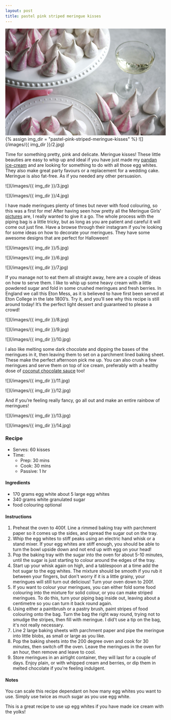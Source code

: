 ```yaml
---
layout: post
title: pastel pink striped meringue kisses
---
```

![](/images/pastel-pink-striped-meringue-kisses/1.jpg)
{% assign img_dir = "pastel-pink-striped-meringue-kisses" %}
![](/images/{{ img_dir }}/2.jpg)

Time for something pretty, pink and delicate. Meringue kisses! These little beauties are easy to whip up and ideal if you have just made my [pandan ice-cream](https://queenculinaire.com/recipe/pandan-ice-cream-sundaes-with-coconut-chocolate-sauce/) and are looking for something to do with all those egg whites. They also make great party favours or a replacement for a wedding cake. Meringue is also fat-free. As if you needed any other persuasion.

![](/images/{{ img_dir }}/3.jpg)

![](/images/{{ img_dir }}/4.jpg)

I have made meringues plenty of times but never with food colouring, so this was a first for me! After having seen how pretty all the Meringue Girls’ [pictures](https://www.instagram.com/meringuegirls/?hl=en) are, I really wanted to give it a go. The whole process with the piping bag is a little tricky, but as long as you are patient and careful it will come out just fine. Have a browse through their instagram if you’re looking for some ideas on how to decorate your meringues. They have some awesome designs that are perfect for Halloween!

![](/images/{{ img_dir }}/5.jpg)

![](/images/{{ img_dir }}/6.jpg)

![](/images/{{ img_dir }}/7.jpg)

If you manage not to eat them all straight away, here are a couple of ideas on how to serve them. I like to whip up some heavy cream with a little powdered sugar and fold in some crushed meringues and fresh berries. In England we call this Eton Mess, as it is believed to have first been served at Eton College in the late 1800’s. Try it, and you’ll see why this recipe is still around today! It’s the perfect light dessert and guaranteed to please a crowd!

![](/images/{{ img_dir }}/8.jpg)

![](/images/{{ img_dir }}/9.jpg)

![](/images/{{ img_dir }}/10.jpg)

I also like melting some dark chocolate and dipping the bases of the meringues in it, then leaving them to set on a parchment lined baking sheet. These make the perfect afternoon pick me up. You can also crush a few meringues and serve them on top of ice cream, preferably with a healthy dose of [coconut chocolate sauce](https://queenculinaire.com/recipe/pandan-ice-cream-sundaes-with-coconut-chocolate-sauce/) too!

![](/images/{{ img_dir }}/11.jpg)

![](/images/{{ img_dir }}/12.jpg)

And if you’re feeling really fancy, go all out and make an entire rainbow of meringues!

![](/images/{{ img_dir }}/13.jpg)

![](/images/{{ img_dir }}/14.jpg)

### Recipe
+ Serves: 60 kisses
+ Time:
  + Prep: 30 mins
  + Cook: 30 mins
  + Passive: 1 hr
#### Ingredients
+ 170 grams egg white about 5 large egg whites
+ 340 grams white granulated sugar
+ food colouring optional

#### Instructions
1. Preheat the oven to 400f. Line a rimmed baking tray with parchment paper so it comes up the sides, and spread the sugar out on the tray.
1. Whip the egg whites to stiff peaks using an electric hand whisk or a stand mixer. If your egg whites are stiff enough, you should be able to turn the bowl upside down and not end up with egg on your head!
1. Pop the baking tray with the sugar into the oven for about 5-10 minutes, until the sugar is just starting to colour around the edges of the tray.
1. Start up your whisk again on high, and a tablespoon at a time add the hot sugar to the egg whites. The mixture should be smooth if you rub it between your fingers, but don't worry if it is a little grainy, your meringues will still turn out delicious! Turn your oven down to 200f.
1. If you want to colour your meringues, you can either fold some food colouring into the mixture for solid colour, or you can make striped meringues. To do this, turn your piping bag inside out, leaving about a centimetre so you can turn it back round again.
1. Using either a paintbrush or a pastry brush, paint stripes of food colouring onto the bag. Turn the bag the right way round, trying not to smudge the stripes, then fill with meringue. I did't use a tip on the bag, it's not really necessary.
1. Line 2 large baking sheets with parchment paper and pipe the meringue into little blobs, as small or large as you like.
1. Pop the baking sheets into the 200 degree oven and cook for 30 minutes, then switch off the oven. Leave the meringues in the oven for an hour, then remove and leave to cool.
1. Store meringues in an airtight container, they will last for a couple of days. Enjoy plain, or with whipped cream and berries, or dip them in melted chocolate if you're feeling indulgent.

#### Notes
You can scale this recipe dependant on how many egg whites you want to use. Simply use twice as much sugar as you use egg white.

This is a great recipe to use up egg whites if you have made ice cream with the yolks!
